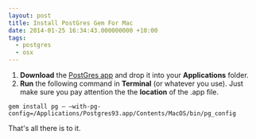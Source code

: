 ```yaml
---
layout: post
title: Install PostGres Gem For Mac
date: 2014-01-25 16:34:43.000000000 +10:00
tags:
  - postgres
  - osx
---
```

1. **Download** the [PostGres app](http://postgresapp.com/ "Postgres app download") and drop it into your **Applications** folder.
2. **Run** the following command in **Terminal** (or whatever you use). Just make sure you pay attention the the **location** of the .app file.

```language-bash
gem install pg — —with-pg-config=/Applications/Postgres93.app/Contents/MacOS/bin/pg_config
```

That's all there is to it.
